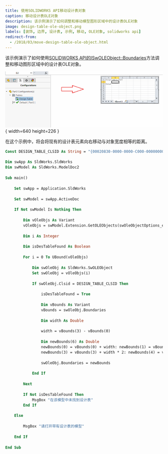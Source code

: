 ```yaml
---
title: 使用SOLIDWORKS API移动设计表对象
caption: 移动设计表OLE对象
description: 该示例演示了如何调整和移动模型图形区域中的设计表OLE对象
image: design-table-ole-object.png
labels: [装饰, 边界, 设计表, 示例, 移动, OLE对象, solidworks api]
redirect-from:
  - /2018/03/move-design-table-ole-object.html
---
```


该示例演示了如何使用[SOLIDWORKS API的ISwOLEObject::Boundaries](https://help.solidworks.com/2018/english/api/sldworksapi/solidworks.interop.sldworks~solidworks.interop.sldworks.iswoleobject~boundaries.html)方法调整和移动图形区域中的设计表OLE对象。

![图形区域中的设计表OLE对象](design-table-ole-object.png){ width=640 height=226 }

在这个示例中，将会将现有的设计表元素向右移动与对象宽度相等的距离。

~~~ vb
Const DESIGN_TABLE_CLSID As String = "{00020830-0000-0000-C000-000000000046}"

Dim swApp As SldWorks.SldWorks
Dim swModel As SldWorks.ModelDoc2

Sub main()

    Set swApp = Application.SldWorks

    Set swModel = swApp.ActiveDoc
            
    If Not swModel Is Nothing Then
                
        Dim vOleObjs As Variant
        vOleObjs = swModel.Extension.GetOLEObjects(swOleObjectOptions_e.swOleObjectOptions_GetAll)
        
        Dim i As Integer
        
        Dim isDesTableFound As Boolean
        
        For i = 0 To UBound(vOleObjs)
            
            Dim swOleObj As SldWorks.SwOLEObject
            Set swOleObj = vOleObjs(i)
            
            If swOleObj.Clsid = DESIGN_TABLE_CLSID Then
                
                isDesTableFound = True
                
                Dim vBounds As Variant
                vBounds = swOleObj.Boundaries
                
                Dim width As Double
                                
                width = vBounds(3) - vBounds(0)
                                
                Dim newBounds(6) As Double
                newBounds(0) = vBounds(0) + width: newBounds(1) = vBounds(1): newBounds(2) = 0
                newBounds(3) = vBounds(3) + width * 2: newBounds(4) = vBounds(4): newBounds(5) = 0
    
                swOleObj.Boundaries = newBounds
                
            End If
            
        Next
        
        If Not isDesTableFound Then
            MsgBox "在该模型中未找到设计表"
        End If
    
    Else
        
        MsgBox "请打开带有设计表的模型"
        
    End If
    
End Sub
~~~